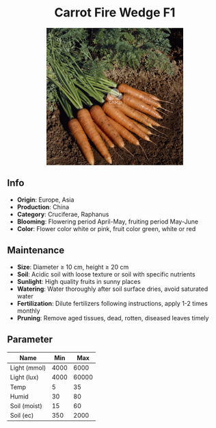 <h1 align='center'>Carrot Fire Wedge F1</h1>
<p align="center">
    <img 
        align='center'
        width='320'
        src="../images/carrot fire wedge f1.png" 
        alt='Carrot Fire Wedge F1' />
</p>

## Info

 - **Origin**: Europe, Asia
 - **Production**: China
 - **Category**: Cruciferae, Raphanus
 - **Blooming**: Flowering period April-May, fruiting period May-June
 - **Color**: Flower color white or pink, fruit color green, white or red

## Maintenance

 - **Size**: Diameter ≥ 10 cm, height ≥ 20 cm
 - **Soil**: Acidic soil with loose texture or soil with specific nutrients
 - **Sunlight**: High quality fruits in sunny places
 - **Watering**: Water thoroughly after soil surface dries, avoid saturated water
 - **Fertilization**: Dilute fertilizers following instructions, apply 1-2 times monthly
 - **Pruning**: Remove aged tissues, dead, rotten, diseased leaves timely

## Parameter

| Name         | Min  | Max   |
|--------------|------|-------|
| Light (mmol) | 4000 | 6000  |
| Light (lux)  | 4000 | 60000 |
| Temp         | 5    | 35    |
| Humid        | 30   | 80    |
| Soil (moist) | 15   | 60    |
| Soil (ec)    | 350  | 2000  |